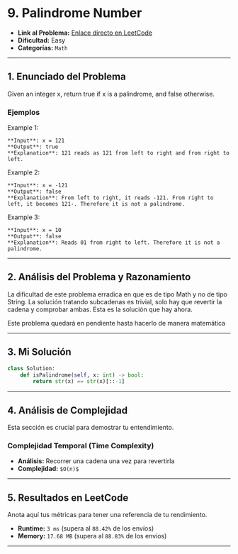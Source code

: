 # 9. Palindrome Number

- **Link al Problema:** [Enlace directo en LeetCode](https://leetcode.com/problems/palindrome-number/)
- **Dificultad:** Easy
- **Categorías:** `Math`

---

## 1. Enunciado del Problema

Given an integer x, return true if x is a palindrome, and false otherwise.

### Ejemplos

Example 1:

    **Input**: x = 121
    **Output**: true
    **Explanation**: 121 reads as 121 from left to right and from right to left.

Example 2:

    **Input**: x = -121
    **Output**: false
    **Explanation**: From left to right, it reads -121. From right to left, it becomes 121-. Therefore it is not a palindrome.

Example 3:

    **Input**: x = 10
    **Output**: false
    **Explanation**: Reads 01 from right to left. Therefore it is not a palindrome.
---

## 2. Análisis del Problema y Razonamiento

La dificultad de este problema erradica en que es de tipo Math y no de tipo String. La solución tratando subcadenas es trivial, solo hay que revertir la cadena y comprobar ambas. Esta es la solución que hay ahora.

Este problema quedará en pendiente hasta hacerlo de manera matemática

---

## 3. Mi Solución

```python
class Solution:
    def isPalindrome(self, x: int) -> bool:
        return str(x) == str(x)[::-1]
```

---

## 4. Análisis de Complejidad

Esta sección es crucial para demostrar tu entendimiento.

### Complejidad Temporal (Time Complexity)
- **Análisis:** Recorrer una cadena una vez para revertirla
- **Complejidad:** `$O(n)$`


---

## 5. Resultados en LeetCode

Anota aquí tus métricas para tener una referencia de tu rendimiento.

- **Runtime:** `3 ms` (supera al `88.42%` de los envíos)
- **Memory:** `17.68 MB` (supera al `88.83%` de los envíos)

---

